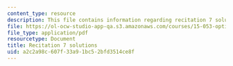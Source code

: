 ```yaml
---
content_type: resource
description: This file contains information regarding recitation 7 solutions.
file: https://ol-ocw-studio-app-qa.s3.amazonaws.com/courses/15-053-optimization-methods-in-management-science-spring-2013/a2c2a98c607f33a91bc52bfd3514ce8f_MIT15_053S13_rec07sol.pdf
file_type: application/pdf
resourcetype: Document
title: Recitation 7 solutions
uid: a2c2a98c-607f-33a9-1bc5-2bfd3514ce8f
---
```

